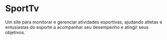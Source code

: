 # SportTv
Um site para monitorar e gerenciar atividades esportivas, ajudando atletas e entusiastas do esporte a acompanhar seu desempenho e atingir seus objetivos.
